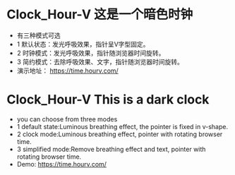 # Clock_Hour-V  这是一个暗色时钟
- 有三种模式可选
- 1 默认状态：发光呼吸效果，指针呈V字型固定。
- 2 时钟模式：发光呼吸效果，指针随浏览器时间旋转。
- 3 简约模式：去除呼吸效果、文字，指针随浏览器时间旋转。
- 演示地址： https://time.hourv.com/

# Clock_Hour-V  This is a dark clock
- you can choose from three modes
- 1 default state:Luminous breathing effect, the pointer is fixed in v-shape.
- 2 clock mode:Luminous breathing effect, pointer with rotating browser time.
- 3 simplified mode:Remove breathing effect and text, pointer with rotating browser time.
- Demo: https://time.hourv.com/
